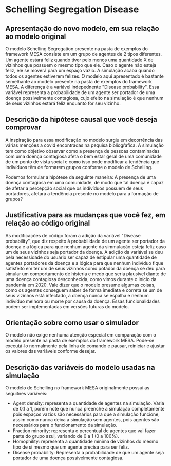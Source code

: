 # Schelling Segregation Disease

## Apresentação do novo modelo, em sua relação ao modelo original

O modelo Schelling Segregation presente na pasta de exemplos do framework MESA consiste em um grupo de agentes de 2 tipos diferentes. Um agente estará feliz quando tiver pelo menos uma quantidade X de vizinhos que possuem o mesmo tipo que ele. Caso o agente não esteja feliz, ele se moverá para um espaço vazio. A simulação acaba quando todos os agentes estiverem felizes.
O modelo aqui apresentado é bastante semelhante ao modelo presente na pasta de exemplos do framework MESA. A diferença é a variável indepednente "Disease probability". Essa variável representa a probabilidade de um agente ser portador de uma doença possivelmente contagiosa, cujo efeito na simulação é que nenhum de seus vizinhos estará feliz enquanto for seu vizinho.

## Descrição da hipótese causal que você deseja comprovar

A inspiração para essa modificação no modelo surgiu em decorrência das várias menções a covid encontradas na pequisa bibliogŕafica. A simulação tem como objetivo observar como a presença de pessoas contaminadas com uma doença contagiosa afeta o bem estar geral de uma comunidade de um ponto de vista social e como isso pode modificar a tendência que indivíduos têm de formarem grupos conforme o modelo de Schelling.

Podemos formular a hipótese da seguinte maneira: A presença de uma doença contagiosa em uma comunidade, de modo que tal doença é capaz de afetar a percepção social que os indivíduos possuem de seus portadores, afetará a tendência presente no modelo para a formação de grupos?

## Justificativa para as mudanças que você fez, em relação ao código original

As modificações de código foram a adição da variável "Disease probability", que diz respeito à probabilidade de um agente ser portador da doença e a lógica para que nenhum agente da simmulação esteja feliz caso um de seus vizinhos seja portador da doença.
A adição da variável se deu pela necessidade do usuário ser capaz de estipular uma quantidade de agentes portadores da doença e a lógica para que nenhum indivíduo fique satisfeito em ter um de seus vizinhos como potador da doença se deu para simular um comportamento de histeria e medo que seria plausível diante de uma doença contagiosa desconhecida, como vimos durante o início da pandemia em 2020. Vale dizer que o modelo presume algumas coisas, como os agentes conseguem saber de forma imediata e correta se um de seus vizinhos está infectado, a doença nunca se espalha e nenhum indivíduo melhora ou morre por causa da doença. Essas funcionalidades podem ser implementadas em versões futuras do modelo.

## Orientação sobre como usar o simulador

O modelo não exige nenhuma atenção especial em comparação com o modelo presente na pasta de exemplos do framework MESA. Pode-se executá-lo normalmente pela linha de comando e pausar, reiniciar e ajustar os valores das variáveis conforme desejar.

## Descrição das variáveis do modelo usadas na simulação

O modelo de Schelling no framework MESA originalmente possui as seguitnes variáveis:
- Agent density: representa a quantidade de agentes na simulação. Varia de 0.1 a 1, porém note que nunca preenche a simulação completamente pois espaços vazios são necessários para que a simulação funcione, assim como nunca deixa a simulação sem agentes, pois agentes são necessários para o funcionamento da simulação.
- Fraction minority: representa o percentual de agentes que vai fazer parte do grupo azul, variando de 0 a 1 (0 a 100%).
- Homophility: representa a quantidade mínima de vizinhos do mesmo tipo de si mesmo que um agente precisa para ser feliz.
- Disease probability: Representa a probabilidade de que um agente seja portador de uma doença possivelmente contagiosa.
